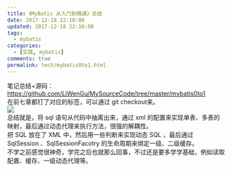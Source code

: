 ```yaml
---
title: 《MyBatis 从入门到精通》总结
date: 2017-12-18 22:10:00
updated: 2017-12-18 22:10:00
tags:
  - mybatis
categories: 
  - [实践, mybatis]
comments: true
permalink: tech/mybatis0to1.html 
---
```


笔记总结+源码：https://github.com/LiWenGu/MySourceCode/tree/master/mybatis0to1  
在前七章都打了对应的标签，可以通过 git checkout来。  
![][1]  
总结就是，将 sql 语句从代码中抽离出来，通过 xml 的配置来实现单表、多表的映射，最后通过动态代理来执行方法，很强的解耦性。  
把 SQL 放在了 XML 中，然后用一些判断来实现动态 SQL ，最后通过 SqlSession 、SqlSessionFacotry 的生命周期来绑定一级、二级缓存。  
不学之前感觉很神奇，学完之后也就那么回事，不过还是要多学学基础，例如读取配置、缓存、一级动态代理等。

[1]: http://leran2deeplearnjavawebtech.oss-cn-beijing.aliyuncs.com/learn/mybatis0to1/summary.png
